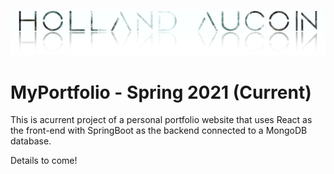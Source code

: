 <p align="center">
	<img src="MyPortfolioPNG/Logo.png" alt="Logo"/>
</p>

# MyPortfolio - Spring 2021 (Current)

This is acurrent project of a personal portfolio website that uses React as the front-end with SpringBoot as the backend connected to a MongoDB database.

Details to come!

